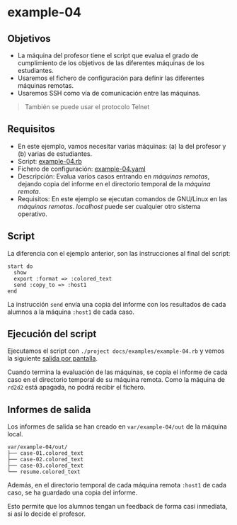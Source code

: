 
# example-04

## Objetivos
* La máquina del profesor tiene el script que evalua el grado de cumplimiento
  de los objetivos de las diferentes máquinas de los estudiantes.
* Usaremos el fichero de configuración para definir las diferentes máquinas remotas.
* Usaremos SSH como vía de comunicación entre las máquinas.

> También se puede usar el protocolo Telnet

## Requisitos

* En este ejemplo, vamos necesitar varias máquinas:
    (a) la del profesor y
    (b) varias de estudiantes.
* Script: [example-04.rb](../../../examples/example-04.rb)
* Fichero de configuración: [example-04.yaml](../../../examples/example-04.yaml)
* Descripción: Evalua varios casos entrando en *máquinas remotas*, dejando
copia del informe en el directorio temporal de la *máquina remota*.
* Requisitos: En este ejemplo se ejecutan comandos de GNU/Linux en las *máquinas remotas*.
*localhost* puede ser cualquier otro sistema operativo.

## Script

La diferencia con el ejemplo anterior, son las instrucciones al final del script:

```
start do
  show
  export :format => :colored_text
  send :copy_to => :host1
end
```

La instrucción `send` envía una copia del informe con los resultados
de cada alumnos a la máquina `:host1` de cada caso.

## Ejecución del script

Ejecutamos el script con `./project docs/examples/example-04.rb` y vemos la siguiente
[salida por pantalla](./resume.colored_text).

Cuando termina la evaluación de las máquinas, se copia el informe
de cada caso en el directorio temporal de su máquina remota. Como la máquina
de `rd2d2` está apagada, no podrá recibir el fichero.

## Informes de salida

Los informes de salida se han creado en `var/example-04/out` de la máquina
local.

```
var/example-04/out/
├── case-01.colored_text
├── case-02.colored_text
├── case-03.colored_text
└── resume.colored_text
```

Además, en el directorio temporal de cada máquina remota `:host1` de cada caso,
se ha guardado una copia del informe.

Esto permite que los alumnos tengan un feedback de forma casi inmediata, si
así lo decide el profesor.
